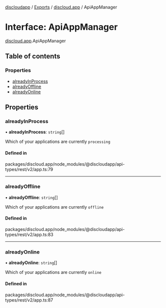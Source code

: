 [discloudapp](../README.md) / [Exports](../modules.md) / [discloud.app](../modules/discloud_app.md) / ApiAppManager

# Interface: ApiAppManager

[discloud.app](../modules/discloud_app.md).ApiAppManager

## Table of contents

### Properties

- [alreadyInProcess](discloud_app.ApiAppManager.md#alreadyinprocess)
- [alreadyOffline](discloud_app.ApiAppManager.md#alreadyoffline)
- [alreadyOnline](discloud_app.ApiAppManager.md#alreadyonline)

## Properties

### alreadyInProcess

• **alreadyInProcess**: `string`[]

Which of your applications are currently `processing`

#### Defined in

packages/discloud.app/node_modules/@discloudapp/api-types/rest/v2/app.ts:79

___

### alreadyOffline

• **alreadyOffline**: `string`[]

Which of your applications are currently `offline`

#### Defined in

packages/discloud.app/node_modules/@discloudapp/api-types/rest/v2/app.ts:83

___

### alreadyOnline

• **alreadyOnline**: `string`[]

Which of your applications are currently `online`

#### Defined in

packages/discloud.app/node_modules/@discloudapp/api-types/rest/v2/app.ts:87
